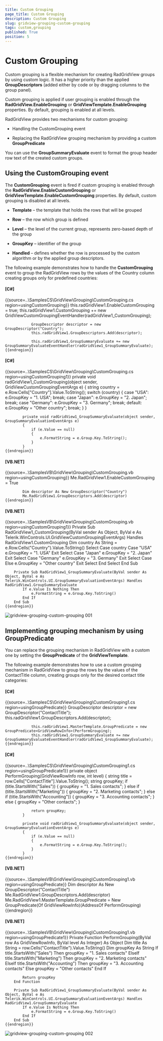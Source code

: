 ```yaml
---
title: Custom Grouping
page_title: Custom Grouping
description: Custom Grouping
slug: gridview-grouping-custom-grouping
tags: custom,grouping
published: True
position: 5
---
```


# Custom Grouping



Custom grouping is a flexible mechanism for creating RadGridView groups by using  custom logic. It has a higher priority than the applied
        __GroupDescriptors__ (added either by code or by dragging columns to the group panel).
      

Custom grouping is applied if user grouping is enabled through the __RadGridView.EnableGrouping__ or
        __GridViewTemplate.EnableGrouping__ properties. By default, grouping is enabled at all levels.
      

RadGridView provides two mechanisms for custom grouping:
      

* Handling the CustomGrouping event

* Replacing the RadGridView grouping mechanism by providing a custom __GroupPredicate__

You can use the __GroupSummaryEvaluate__ event to format the group header row text of the created custom groups.
      

## Using the CustomGrouping event

The __CustomGrouping__ event is fired if custom grouping is enabled through the
          __RadGridView.EnableCustomGrouping__ or __GridViewTemplate.EnableCustomGrouping__ properties.
          By default, custom grouping is disabled at all levels.
        

* __Template__ – the template that holds the rows that will be grouped
            

* __Row__ – the row which group is defined
            

* __Level__ – the level of the current group, represents zero-based depth of the group
            

* __GroupKey__ – identifier of the group
            

* __Handled__ – defines whether the row is processed by the custom algorithm or by the applied group descriptors.
            

The following example demonstrates how to handle the __CustomGrouping__ event to group the RadGridView rows
          by the values of the Country column creating groups only for predefined countries:
        

#### __[C#]__

{{source=..\SamplesCS\GridView\Grouping\CustomGrouping.cs region=usingCustomGrouping}}
	            this.radGridView1.EnableCustomGrouping = true;
	            this.radGridView1.CustomGrouping += new GridViewCustomGroupingEventHandler(radGridView1_CustomGrouping);
	
	            GroupDescriptor descriptor = new GroupDescriptor("Country");
	            this.radGridView1.GroupDescriptors.Add(descriptor);
	
	            this.radGridView1.GroupSummaryEvaluate += new GroupSummaryEvaluateEventHandler(radGridView1_GroupSummaryEvaluate);
	{{endregion}}



#### __[C#]__

{{source=..\SamplesCS\GridView\Grouping\CustomGrouping.cs region=usingCustomGrouping1}}
	        private void radGridView1_CustomGrouping(object sender, GridViewCustomGroupingEventArgs e)
	        {
	            string country = e.Row.Cells["Country"].Value.ToString();
	            switch (country)
	            {
	                case "USA":
	                    e.GroupKey = "1. USA";
	                    break;
	                case "Japan":
	                    e.GroupKey = "2. Japan";
	                    break;
	                case "Germany":
	                    e.GroupKey = "3. Germany";
	                    break;
	                default:
	                    e.GroupKey = "Other country";
	                    break;
	            }
	        }
	
	        private void radGridView1_GroupSummaryEvaluate(object sender, GroupSummaryEvaluationEventArgs e)
	        {
	            if (e.Value == null)
	            {
	                e.FormatString = e.Group.Key.ToString();
	            }
	        }
	{{endregion}}



#### __[VB.NET]__

{{source=..\SamplesVB\GridView\Grouping\CustomGrouping.vb region=usingCustomGrouping}}
	        Me.RadGridView1.EnableCustomGrouping = True
	
	        Dim descriptor As New GroupDescriptor("Country")
	        Me.RadGridView1.GroupDescriptors.Add(descriptor)
	{{endregion}}



#### __[VB.NET]__

{{source=..\SamplesVB\GridView\Grouping\CustomGrouping.vb region=usingCustomGrouping1}}
	    Private Sub RadGridView1_CustomGrouping(ByVal sender As Object, ByVal e As Telerik.WinControls.UI.GridViewCustomGroupingEventArgs) Handles RadGridView1.CustomGrouping
	        Dim country As String = e.Row.Cells("Country").Value.ToString()
	        Select Case country
	            Case "USA"
	                e.GroupKey = "1. USA"
	                Exit Select
	            Case "Japan"
	                e.GroupKey = "2. Japan"
	                Exit Select
	            Case "Germany"
	                e.GroupKey = "3. Germany"
	                Exit Select
	            Case Else
	                e.GroupKey = "Other country"
	                Exit Select
	        End Select
	    End Sub
	
	    Private Sub RadGridView1_GroupSummaryEvaluate(ByVal sender As Object, ByVal e As Telerik.WinControls.UI.GroupSummaryEvaluationEventArgs) Handles RadGridView1.GroupSummaryEvaluate
	        If e.Value Is Nothing Then
	            e.FormatString = e.Group.Key.ToString()
	        End If
	    End Sub
	{{endregion}}

![gridview-grouping-custom-grouping 001](images/gridview-grouping-custom-grouping001.png)

## Implementing grouping mechanism by using GroupPredicate

You can replace the grouping mechanism in RadGridView with a custom one by setting the __GroupPredicate__ of the
          __GridViewTemplate__.
        

The following example demonstrates how to use a custom grouping mechanism in RadGridView to group the rows by the values of the
          ContactTitle column, creating groups only for the desired contact title categories:
        

#### __[C#]__

{{source=..\SamplesCS\GridView\Grouping\CustomGrouping1.cs region=usingGroupPredicate}}
	            GroupDescriptor descriptor = new GroupDescriptor("ContactTitle");
	            this.radGridView1.GroupDescriptors.Add(descriptor);
	
	            this.radGridView1.MasterTemplate.GroupPredicate = new GroupPredicate<GridViewRowInfo>(PerformGrouping);
	            this.radGridView1.GroupSummaryEvaluate += new GroupSummaryEvaluateEventHandler(radGridView1_GroupSummaryEvaluate);
	{{endregion}}



#### __[C#]__

{{source=..\SamplesCS\GridView\Grouping\CustomGrouping1.cs region=usingGroupPredicate1}}
	        private object PerformGrouping(GridViewRowInfo row, int level)
	        {
	            string title = row.Cells["ContactTitle"].Value.ToString();
	            string groupKey;
	            if (title.StartsWith("Sales"))
	            {
	                groupKey = "1. Sales contacts";
	            }
	            else if (title.StartsWith("Marketing"))
	            {
	                groupKey = "2. Marketing contacts";
	            }
	            else if (title.StartsWith("Accounting"))
	            {
	                groupKey = "3. Accounting contacts";
	            }
	            else
	            {
	                groupKey = "Other contacts";
	            }
	
	            return groupKey;
	        }
	
	        private void radGridView1_GroupSummaryEvaluate(object sender, GroupSummaryEvaluationEventArgs e)
	        {
	            if (e.Value == null)
	            {
	                e.FormatString = e.Group.Key.ToString();
	            }
	        }
	{{endregion}}



#### __[VB.NET]__

{{source=..\SamplesVB\GridView\Grouping\CustomGrouping1.vb region=usingGroupPredicate}}
	        Dim descriptor As New GroupDescriptor("ContactTitle")
	        Me.RadGridView1.GroupDescriptors.Add(descriptor)
	        Me.RadGridView1.MasterTemplate.GroupPredicate = New GroupPredicate(Of GridViewRowInfo)(AddressOf PerformGrouping)
	{{endregion}}



#### __[VB.NET]__

{{source=..\SamplesVB\GridView\Grouping\CustomGrouping1.vb region=usingGroupPredicate1}}
	    Private Function PerformGrouping(ByVal row As GridViewRowInfo, ByVal level As Integer) As Object
	        Dim title As String = row.Cells("ContactTitle").Value.ToString()
	        Dim groupKey As String
	        If title.StartsWith("Sales") Then
	            groupKey = "1. Sales contacts"
	        ElseIf title.StartsWith("Marketing") Then
	            groupKey = "2. Marketing contacts"
	        ElseIf title.StartsWith("Accounting") Then
	            groupKey = "3. Accounting contacts"
	        Else
	            groupKey = "Other contacts"
	        End If
	
	        Return groupKey
	    End Function
	
	    Private Sub RadGridView1_GroupSummaryEvaluate(ByVal sender As Object, ByVal e As Telerik.WinControls.UI.GroupSummaryEvaluationEventArgs) Handles RadGridView1.GroupSummaryEvaluate
	        If e.Value Is Nothing Then
	            e.FormatString = e.Group.Key.ToString()
	        End If
	    End Sub
	{{endregion}}

![gridview-grouping-custom-grouping 002](images/gridview-grouping-custom-grouping002.png)
